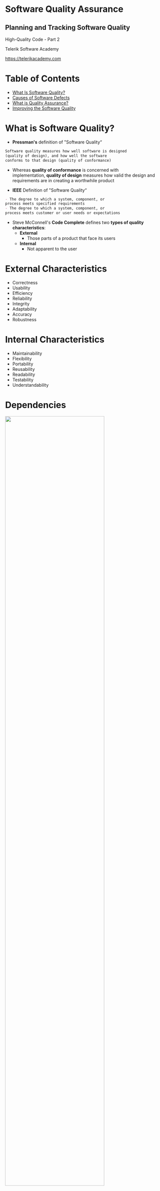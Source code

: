<!-- section start -->
<!-- attr: { id:'', class:'slide-title', showInPresentation:true, hasScriptWrapper:true } -->
# Software Quality Assurance
## Planning and Tracking Software Quality
<!-- <img class="slide-image" showInPresentation="true" src="imgs\pic00.png" style="top:18.51%; left:-10%; width:18.52%; z-index:-1" /> -->
<!-- <img class="slide-image" showInPresentation="true" src="imgs\pic01.png" style="top:52.01%; left:68.30%; width:35.50%; z-index:-1" /> -->
<article class="signature">
	<p class="signature-course">High-Quality Code - Part 2</p>
	<p class="signature-initiative">Telerik Software Academy</p>
	<a href="https://telerikacademy.com" class="signature-link">https://telerikacademy.com</a>
</article>




<!-- section start -->
<!-- attr: { id:'', showInPresentation:true, hasScriptWrapper:true } -->
# Table of Contents
- [What Is Software Quality?](#quality)
- [Causes of Software Defects](#defects)
- [What is Quality Assurance?](#qa)
- [Improving the Software Quality](#improvingQuality)

<!-- <img class="slide-image" showInPresentation="true" src="imgs\pic03.png" style="top:34.38%; left:81.40%; width:22.14%; z-index:-1" /> -->




<!-- section start -->
<!-- attr: { id:'', class:'slide-section', showInPresentation:true, hasScriptWrapper:true } -->
<!-- # What Is Software Quality? -->
<!-- <img class="slide-image" showInPresentation="true" src="imgs\pic04.png" style="top:40%; left:32.89%; width:43.81%; z-index:-1" /> -->


<!-- attr: { id:'quality', showInPresentation:true, hasScriptWrapper:true } -->
# <a id="quality"></a>What is Software Quality?
- **Pressman's** definition of "Software Quality“

```md
Software quality measures how well software is designed
(quality of design), and how well the software
conforms to that design (quality of conformance)
```
  - Whereas **quality of conformance** is concerned with implementation, **quality of design** measures how valid the design and requirements are in creating a worthwhile product


<!-- attr: { showInPresentation:true, hasScriptWrapper:true } -->
<!-- # What is Software Quality? -->
- **IEEE** Definition of  "Software Quality“

```md
- The degree to which a system, component, or
process meets specified requirements
- The degree to which a system, component, or
process meets customer or user needs or expectations
```

<!-- <img class="slide-image" showInPresentation="true" src="imgs\pic05.png" style="top:53.77%; left:49.59%; width:55.87%; z-index:-1" /> -->


<!-- attr: { showInPresentation:true, hasScriptWrapper:true } -->
<!-- # What is Software Quality? -->
- Steve McConnell's **Code Complete** defines two **types of quality characteristics**:
  - **External**
    - Those parts of a product that face its users
  - **Internal**
    - Not apparent to the user

<!-- <img class="slide-image" showInPresentation="true" src="imgs\pic06.png" style="top:40.55%; left:72.98%; width:27.33%; z-index:-1" /> -->


<!-- attr: { showInPresentation:true, hasScriptWrapper:true } -->
# External Characteristics
- Correctness
- Usability
- Efficiency
- Reliability
- Integrity
- Adaptability
- Accuracy
- Robustness

<!-- <img class="slide-image" showInPresentation="true" src="imgs\pic07.png" style="top:20%; left:25%; width:70%; z-index:-1" /> -->


<!-- attr: { showInPresentation:true, hasScriptWrapper:true } -->
# Internal Characteristics
- Maintainability
- Flexibility
- Portability
- Reusability
- Readability
- Testability
- Understandability

<!-- <img class="slide-image" showInPresentation="true" src="imgs\pic08.png" style="top:12.34%; left:59.88%; width:43.77%; z-index:-1" /> -->


<!-- attr: { showInPresentation:true, hasScriptWrapper:true } -->
# Dependencies
<img class="slide-image" showInPresentation="true" src="images\pic09.png" style="top:12.34%; left:13.82%; width:79.75%; z-index:-1" />




<!-- section start -->
<!-- attr: { id:'', class:'slide-section', showInPresentation:true, hasScriptWrapper:true } -->
<!-- # Causes of Software Defects -->
<!-- <img class="slide-image" showInPresentation="true" src="imgs\pic10.png" style="top:40%; left:29.94%; width:49.37%; z-index:-1" /> -->


<!-- attr: { id:'defects', showInPresentation:true, hasScriptWrapper:true } -->
# <a id="defects"></a>Causes of Software Defects
- A human being can make an **error (mistake)**
- Errors produce **defects**
  - **Defects are faults / bugs** in the program code, or in a document
- If a defect in code is executed, that might cause a **failure:**
  - Fail to do what it should do
  - Do something it shouldn’t

<!-- <img class="slide-image" showInPresentation="true" src="imgs\pic11.png" style="top:10%; left:92.34%; width:20.09%; z-index:-1" /> -->
<!-- <img class="slide-image" showInPresentation="true" src="imgs\pic12.png" style="top:52%; left:64.09%; width:16.79%; z-index:-1" /> -->
<!-- <img class="slide-image" showInPresentation="true" src="imgs\pic13.png" style="top:55.54%; left:85%; width:20.09%; z-index:-1" /> -->


<!-- attr: { showInPresentation:true, hasScriptWrapper:true } -->
<!-- # Causes of Software Defects -->
- The human factor
  - Humans make **mistakes**
  - Poor **training**
  - **Time** pressure
  - **Code** complexity
  - Complexity of **infrastructure**
  - Changing **technologies**

<!-- <img class="slide-image" showInPresentation="true" src="imgs\pic14.png" style="top:12.34%; left:64.56%; width:32.62%; z-index:-1" /> -->
<!-- <img class="slide-image" showInPresentation="true" src="imgs\pic15.png" style="top:46.72%; left:69.24%; width:26.45%; z-index:-1" /> -->


<!-- attr: { showInPresentation:true, hasScriptWrapper:true } -->
<!-- # Causes of Software Defects -->
- Organizational factors
  - Inefficient **team** communication
  - Incomplete **data** specifications
  - Unclearly defined **requirements**
  - Incorrect project **documentation**

<!-- <img class="slide-image" showInPresentation="true" src="imgs\pic16.png" style="top:44.08%; left:73.92%; width:26.45%; z-index:-1" /> -->


<!-- attr: { showInPresentation:true, hasScriptWrapper:true } -->
<!-- # Causes of Software Defects -->
- Environmental conditions
  - Radiation
  - Magnetism
  - Electronic fields
  - Pollution
  - Etc.

<!-- <img class="slide-image" showInPresentation="true" src="imgs\pic17.png" style="top:12.34%; left:71.58%; width:26.45%; z-index:-1" /> -->
<!-- <img class="slide-image" showInPresentation="true" src="imgs\pic18.png" style="top:48.37%; left:59.19%; width:38.55%; z-index:-1" /> -->




<!-- section start -->
<!-- attr: { id:'', class:'slide-section', showInPresentation:true, hasScriptWrapper:true } -->
<!-- # What is Quality Assurance? -->
<!-- <img class="slide-image" showInPresentation="true" src="imgs\pic19.png" style="top:40%; left:25.73%; width:57.30%; z-index:-1" /> -->


<!-- attr: { id:'qa', showInPresentation:true, hasScriptWrapper:true } -->
# <a id="qa"></a>What Is Software Quality Assurance?
- **IEEE** Definition of  "Software Quality Assurance“

```md
- A planned and systematic pattern of all
actions necessary to provide adequate
confidence that an item or product conforms
to established technical requirements.
- A set of activities designed to evaluate
the process by which the products are developed
or manufactured.  Contrast with quality control.
```


<!-- attr: { showInPresentation:true, hasScriptWrapper:true } -->
<!-- # What Is Software Quality Assurance? -->
- Software quality assurance is a **planned and systematic program of activities**
  - Designed to ensure that a system has the **desired characteristics**

<!-- <img class="slide-image" showInPresentation="true" src="imgs\pic20.png" style="top:45%; left:57%; width:44.08%; z-index:-1" /> -->


<!-- attr: { showInPresentation:true, hasScriptWrapper:true } -->
# The Role of SQA
- What is the role of SQA in the software development process?
  - **Monitoring** the software engineering processes
  - Reducing the **risk** of problems
  - Ensuring the **quality** of the software
  - Providing information for **decision-making**
  - Help meeting **standards**:
    - Contractual or legal requirements
    - Industry-specific standards

<!-- <img class="slide-image" showInPresentation="true" src="imgs\pic21.png" style="top:55.54%; left:84.21%; width:21.16%; z-index:-1" /> -->


<!-- attr: { showInPresentation:true, hasScriptWrapper:true } -->
# QA vs. Testing
<img class="slide-image" showInPresentation="true" src="images\pic29.png" style="top:12%; left:5%; width:90%; z-index:-1" />



<!-- section start -->
<!-- attr: { id:'', class:'slide-section', showInPresentation:true, hasScriptWrapper:true } -->
<!-- # Improving the Software Quality -->
<!-- <img class="slide-image" showInPresentation="true" src="imgs\pic22.png" style="top:53%; left:26.32%; width:56.20%; z-index:-1" /> -->


<!-- attr: { id:'improvingQuality', showInPresentation:true, hasScriptWrapper:true } -->
# <a id="improvingQuality"></a>Techniques for Improving Software Quality
- Software-quality **objectives**
- Explicit quality-assurance **activity**
- Testing **strategy**
- Software-engineering **guidelines**
- Informal technical **reviews**
- Formal technical **reviews**
- External **audits**

<!-- <img class="slide-image" showInPresentation="true" src="imgs\pic23.png" style="top:46.63%; left:73.92%; width:30.41%; z-index:-1" /> -->


<!-- attr: { showInPresentation:true, hasScriptWrapper:true } -->
# Relative Effectiveness
<img class="slide-image" showInPresentation="true" src="images\pic30.png" style="top:12%; left:5%; width:90%; z-index:-1" />


<!-- attr: { showInPresentation:true, hasScriptWrapper:true } -->
# Higher Defect Detection Rate
- Combination of Techniques
- Extreme programing Techniques

<img class="slide-image" showInPresentation="true" src="images\pic31.png" style="top:30%; left:5%; width:90%; z-index:-1" />


<!-- attr: { showInPresentation:true, hasScriptWrapper:true } -->
# Recommended Combination
- Formal inspections of all requirements, all architecture, and designs for critical parts of a system
- Modeling or prototyping
- Code reading or inspections
- Automated testing

<!-- <img class="slide-image" showInPresentation="true" src="imgs\pic24.png" style="top:52.78%; left:48.37%; width:55.69%; z-index:-1" /> -->


<!-- attr: { showInPresentation:true, hasScriptWrapper:true } -->
# The General Principle
- The General Principle of Software Quality is that **improving quality reduces development costs**
  - The industry-average productivity for a software product is about **10 to 50** of lines of delivered code per person **per day**
  - Debugging and associated refactoring and other **rework** consume about **50 percent of the time** on a traditional, naive software-development cycle


<!-- attr: { class:'slide-section', showInPresentation:true, hasScriptWrapper:true } -->
<!-- # HQC-Part 2: Software Quality Assurance
## Questions? -->


<!-- attr: { showInPresentation:true, hasScriptWrapper:true } -->
# Free Trainings @ Telerik Academy
- C# Programming @ Telerik Academy
    - [HQC-Part 1 course](http://academy.telerik.com/student-courses/programming/high-quality-code-part-2/about)
  - Telerik Software Academy
    - [telerikacademy.com](https://telerikacademy.com)
  - Telerik Academy @ Facebook
    - [facebook.com/TelerikAcademy](facebook.com/TelerikAcademy)
  - Telerik Software Academy Forums
    - [forums.academy.telerik.com](forums.academy.telerik.com)
